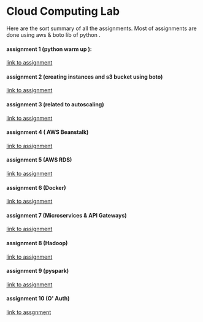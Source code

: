 ﻿# Cloud Computing Lab
 
 Here are the sort summary of all the assignments. Most of assignments are done using aws & boto lib of python . 
 
 #### assignment 1 (python warm up ):
 [link to assignment](https://github.com/navrang-singh/cloud-computing/blob/main/assignment%201/L1-Python_Warmup.pdf)
 
 #### assignment 2 (creating instances and s3 bucket using boto)
 [link to assignment](https://github.com/navrang-singh/cloud-computing/blob/main/assginment%202/assignment%202.pdf)
 
 #### assignment 3 (related to autoscaling)
 [link to assignment](https://github.com/navrang-singh/cloud-computing/blob/main/assignment%203/L3-Autoscaling_apache.pdf)
 
 #### assignment 4 ( AWS Beanstalk)
 [link to assignment](https://github.com/navrang-singh/cloud-computing/blob/main/assignment%204/L4-AWS_Beanstalk.pdf)
 
 #### assignment 5 (AWS RDS)
 [link to assignment](https://github.com/navrang-singh/cloud-computing/blob/main/assignment%205/L5-RDS.pdf)
 
 #### assignment 6 (Docker)
 [link to assignment](https://github.com/navrang-singh/cloud-computing/blob/main/assingment%206/L6-Docker-container.pdf)
 
 #### assignment 7 (Microservices & API Gateways)
[link to assignment](https://github.com/navrang-singh/cloud-computing/blob/main/assignment%207/L7-Microservices_API_gateway.pdf)

#### assignment 8 (Hadoop)
[link to assignment]()

#### assignment 9 (pyspark)
[link to assignment](https://github.com/navrang-singh/cloud-computing/blob/main/assignment%209/L9-Spark.pdf)

#### assignment 10 (O' Auth)
[link to assgnment](https://github.com/navrang-singh/cloud-computing/blob/main/assignment%2010/L10-OAuth.pdf)
 
